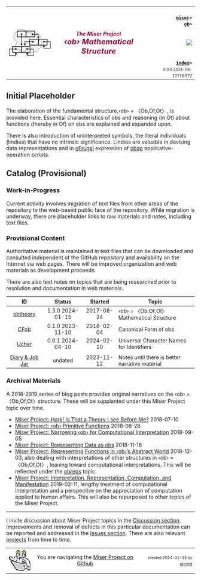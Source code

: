 <!-- index.md 0.0.6                UTF-8                         2024-06-12
     ----1----|----2----|----3----|----4----|----5----|----6----|----7----|--*
     source <https://github.com/orcmid/miser/blob/master/docs/ob/index.md>
     publication <https://orcmid.github.io/miser/ob/>
     -->
<table border="0" width="100%">
  <tr>
    <td width="25%" align="left" height="6">
       <a href="../" title="The Miser Project on GitHub">
       <img src="../images/misertheory-logo.png" /></a>
    </td>
       <td width="48%" height="6"><p align="center"><font color="#990033"><strong>
	<i>The Miser Project</i><br />
    <i><big><big>‹ob› Mathematical Structure</big></big></i></strong></font></p>
    </td>
    <td width="27%" height="6" valign="middle" align="right">
      <b><code>
	  <a href="../" target="_top">miser</a>&gt;
      <a href="./" target="_top">ob</a>&gt;
      </code></b>
      <br /><br />
      <a href="https://clustrmaps.com/site/1bw9w" title="Visit tracker">
            <img src="//www.clustrmaps.com/map_v2.png?d=3-2eQV4fOuelVHp_YtztZ0hl9Uj4ei9zLKw_nRgCgyM&cl=ffffff" />
      </a>
      <br /><br />
      <b><code>
         <a href="index.html" target="_top">index</a>&gt;</code></b>
      <br />
      <small><small>
        0.0.6 2024-06-12T16:57Z<!-- MAINTAIN THIS MANUALLY -->
      </small></small>
      </td>
  </tr>
</table>

## Initial Placeholder

The elaboration of the fundamental structure,‹ob› = 〈Ob,Of,Ot〉, is
provided here.  Essential characteristics of obs and reasoning (in Ot)
about functions (thereby in Of) on obs are explained and expanded upon.

There is also introduction of uninterpreted symbols, the literal
individuals (lindies) that have no intrinsic significance.  Lindies are
valuable in devising data representations and in [oFrugal](../oFrugal)
expression of [obap](../obap) applicative-operation scripts.

## Catalog (Provisional)

### Work-in-Progress

Current activity involves migration of text files from other areas of the
repository to the web-based public face of the repository.  While migration
is underway, there are placeholder links to raw materials and notes, including
text files.

### Provisional Content

Authoritative material is maintained in text files that can be downloaded
and consulted independent of the GitHub repository and availability on the
Internet via web pages.  There will be improved organization and web materials
as development proceeds.

There are also text notes on topics that are being researched prior to
resolution and documentation in web materials.

| **ID** | **Status** | **Started** | **Topic** |
|   :-:   |   :-:   |  :-:   |  ---  |
| [obtheory](obtheory.txt)| 1.3.0 2024-01-15 | 2017-08-24 | ‹ob› = 〈Ob,Of,Ot〉Mathematical Structure |
| [CFob](CFob.txt)        | 0.1.0 2023-11-10 | 2018-02-04 | Canonical Form of obs |
| [Uchar](Uchar.txt)      | 0.0.1 2024-04-10 | 2024-02-10 | Universal Character Names for Identifiers |
|                         |                  |            |              |
| [Diary & Job Jar](c000000.htm)  | undated  | 2023-11-12 | Notes until there is better narrative material |

### Archival Materials

A 2018-2019 series of blog posts provides original narratives on the
‹ob› = 〈Ob,Of,Ot〉structure.  These will be supplanted under this Miser
Project topic over time.

 - [Miser Project: Hark! Is That a Theory I see Before Me?](https://orcmid.blogspot.com/2018/07/miser-project-hark-is-that-theory-i-see.html) 2018-07-10
 - [Miser Project: ‹ob› Primitive Functions](https://orcmid.blogspot.com/2018/08/miser-project-ob-primitive-functions.html) 2018-08-26
 - [Miser Project: Narrowing ‹ob› for Computational Interpretation](https://orcmid.blogspot.com/2018/09/miser-project-narrowing-ob-for.html) 2018-09-05
 - [Miser Project: Representing Data as obs](https://orcmid.blogspot.com/2018/11/miser-project-representing-data-as-obs.html) 2018-11-16
 - [Miser Project: Representing Functions in ‹ob›’s Abstract World](https://orcmid.blogspot.com/2018/12/miser-project-representing-functions-in.html) 2018-12-03,
 also dealing with interpretations of other structures in ‹ob› = 〈Ob,Of,Ot〉,
 leaning toward computational interpretations.  This will be reflected under
 the [obreps](../obreps) topic.
 - [Miser Project: Interpretation, Representation, Computation, and Manifestation](https://orcmid.blogspot.com/2019/02/miser-project-interpretation.html) 2019-02-11,
lengthy treatment of computational interpretation and a perspective on
the appreciation of computation applied to human affairs.  This will also be
repurposed to other topics of the Miser Project.

----

I invite discussion about Miser Project topics in the
[Discussion section](https://github.com/orcmid/miser/discussions).
Improvements and removal of defects in this particular documentation can be
reported and addressed in the
[Issues section](https://github.com/orcmid/miser/issues).  There are also
relevant [projects](https://github.com/orcmid/miser/projects?type=classic)
from time to time.

<table border="0" cellspacing="3" width="100%">
  <tr>
    <td width="14%">
	<a href="index.htm" target="_top">
       <img border="0" src="../images/hardhat-thumb.gif" alt="Hard Hat Area"
            align="left" width="80" height="57">
       </a>
    </td>
    <td width="54%" valign="middle" align="center">
      You are navigating the <a href="../">Miser Project on Github</a></td>
    <td width="30%">
      <p align="right"><font size="-2">created 2024-01-13 by
         <a target="_top" href="../../orcmid">orcmid</a> </font></p>
    </td>
  </tr>
</table>
<!--
  0.0.6  2024-06-12T16:57Z Add archival materials
  0.0.5  2024-06-12T15:50Z More touch-ups, tracking of provisional files
  0.0.4  2024-01-18T18:45Z Touch-ups, move sketch.txt to oFrugal
  0.0.3  2024-01-15T19:55Z 1.3.0 obtheory
  0.0.2  2024-01-14T22:12Z Make stable for now
  0.0.1  2024-01-13T19:22Z Touch-ups for obtheory
  0.0.0  2024-01-13T17:33Z Placeholder from 0.2.2 index.md Miser as boilerplate


               *** end of miser/docs/ob/index.md ***                     -->
